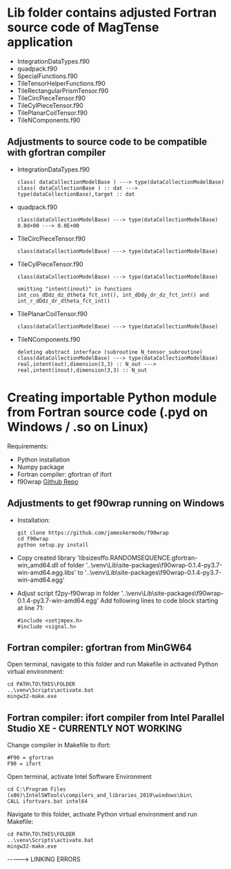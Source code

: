 # Lib folder contains adjusted Fortran source code of MagTense application
- IntegrationDataTypes.f90 
- quadpack.f90 
- SpecialFunctions.f90 
- TileTensorHelperFunctions.f90 
- TileRectangularPrismTensor.f90 
- TileCircPieceTensor.f90 
- TileCylPieceTensor.f90 
- TilePlanarCoilTensor.f90 
- TileNComponents.f90

## Adjustments to source code to be compatible with gfortran compiler
- IntegrationDataTypes.f90
    ```
    class( dataCollectionModelBase ) ---> type(dataCollectionModelBase)
    class( dataCollectionBase ) :: dat ---> type(dataCollectionBase),target :: dat
    ```
- quadpack.f90
    ```
    class(dataCollectionModelBase) ---> type(dataCollectionModelBase)
    0.0d+00 ---> 0.0E+00
    ```
- TileCircPieceTensor.f90
    ```
    class(dataCollectionModelBase) ---> type(dataCollectionModelBase)
    ```
- TileCylPieceTensor.f90
    ```
    class(dataCollectionModelBase) ---> type(dataCollectionModelBase)

    omitting "intent(inout)" in functions int_cos_dDdz_dz_dtheta_fct_int(), int_dDdy_dr_dz_fct_int() and int_r_dDdz_dr_dtheta_fct_int()
    ```
- TilePlanarCoilTensor.f90
    ```
    class(dataCollectionModelBase) ---> type(dataCollectionModelBase)
    ```
- TileNComponents.f90
    ```
    deleting abstract interface (subroutine N_tensor_subroutine)
    class(dataCollectionModelBase) ---> type(dataCollectionModelBase)
    real,intent(out),dimension(3,3) :: N_out ---> real,intent(inout),dimension(3,3) :: N_out
    ```  

# Creating importable Python module from Fortran source code (**.pyd** on Windows / **.so** on Linux)
Requirements:
- Python installation
- Numpy package
- Fortran compiler: gfortran of ifort
- f90wrap [Github Repo](https://github.com/jameskermode/f90wrap)

## Adjustments to get f90wrap running on Windows
- Installation:
    ```
    git clone https://github.com/jameskermode/f90wrap
    cd f90wrap 
    python setup.py install
    ```

- Copy created library 'libsizeoffo.RANDOMSEQUENCE.gfortran-win_amd64.dll of folder '..\venv\Lib\site-packages\f90wrap-0.1.4-py3.7-win-amd64.egg\.libs' to '..\venv\Lib\site-packages\f90wrap-0.1.4-py3.7-win-amd64.egg'

- Adjust script f2py-f90wrap in folder '..\venv\Lib\site-packages\f90wrap-0.1.4-py3.7-win-amd64.egg'
    Add following lines to code block starting at line 71:
    ```
    #include <setjmpex.h>
    #include <signal.h>
    ```

## Fortran compiler: **gfortran** from MinGW64
Open terminal, navigate to this folder and run Makefile in activated Python virtual environment:
```
cd PATH\TO\THIS\FOLDER
..\venv\Scripts\activate.bat
mingw32-make.exe
```

## Fortran compiler: **ifort** compiler from Intel Parallel Studio XE - CURRENTLY NOT WORKING
Change compiler in Makefile to ifort:
```
#F90 = gfortran
F90 = ifort
```

Open terminal, activate Intel Software Environment
```
cd C:\Program Files (x86)\IntelSWTools\compilers_and_libraries_2019\windows\bin\
CALL ifortvars.bat intel64
```

Navigate to this folder, activate Python virtual environment and run Makefile:
```
cd PATH\TO\THIS\FOLDER
..\venv\Scripts\activate.bat
mingw32-make.exe
```
-----> LINKING ERRORS